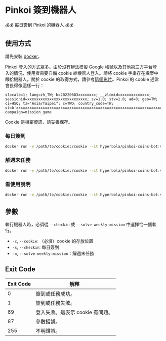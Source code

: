 # Pinkoi 簽到機器人

💰💰 每日簽到 [Pinkoi](https://www.pinkoi.com) 的機器人 💰💰

## 使用方式

請先安裝 [docker](https://docker.com)。

Pinkoi 登入的方式眾多。由於沒有辦法模擬 Google 帳號以及其他第三方平台登入的情況，使用者需要自備 cookie 給機器人登入。請將 cookie 字串存在檔案中餵給機器人。關於 cookie 的取得方式，請參考[這個影片](https://www.youtube.com/watch?v=E-j-vlDuYtA)。Pinkoi 的 cookie 通常會長得像這樣一行：

```text
slocale=1; lang=zh_TW; b=20220603xxxxxxxx; __zlcmid=xxxxxxxxxxxxx; sessionid=xxxxxxxxxxxxxxxxxxxxxxxxxxx; sv=1.0; stv=1.0; ad=0; geo=TW; ci=HSQ; tz="Asia/Taipei"; c=TWD; country_code=TW; st=b'xxxxxxxxxxxxxxxxxxxxxxxxxxxxxxxxxxxxxxxxxxxxxxxxxxxxxxxxxxxxxxxxxxx'; campaign=mission_game
```

Cookie 是機密資訊，請妥善保存。

### 每日簽到

```sh
docker run -v /path/to/cookie:/cookie --it hyperbola/pinkoi-coins-bot:v1 --cookie /cookie --checkin
```

### 解週末任務

```sh
docker run -v /path/to/cookie:/cookie --it hyperbola/pinkoi-coins-bot:v1 --cookie /cookie --solve-weekly-mission
```

### 看使用說明

```sh
docker run -v /path/to/cookie:/cookie --it hyperbola/pinkoi-coins-bot:v1 --help
```

## 參數

執行機器人時，必須從 `--checkin` 或 `--solve-weekly-mission` 中選擇恰一個執行。

- `-c`, `--cookie`: （必填）cookie 的存放位置
- `-s`, `--checkin`: 每日簽到
- `-m`, `--solve-weekly-mission`：解週末任務

## Exit Code

| Exit Code | 解釋 |
| ---       | ---- |
| 0 | 簽到或任務成功。 |
| 1 | 簽到或任務失敗。 |
| 69 | 登入失敗。這表示 cookie 有問題。 |
| 87 | 參數錯誤。 |
| 255 | 不明錯誤。 |
